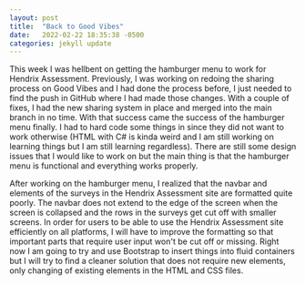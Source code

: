 ```yaml
---
layout: post
title:  "Back to Good Vibes"
date:   2022-02-22 18:35:38 -0500
categories: jekyll update
---
```


This week I was hellbent on getting the hamburger menu to work for Hendrix Assessment. Previously, I was working on redoing the sharing process on Good Vibes and I had done the process before, I just needed to find the push in GitHub where I had made those changes. With a couple of fixes, I had the new sharing system in place and merged into the main branch in no time. With that success came the success of the hamburger menu finally. I had to hard code some things in since they did not want to work otherwise (HTML with C# is kinda weird and I am still working on learning things but I am still learning regardless). There are still some design issues that I would like to work on but the main thing is that the hamburger menu is functional and everything works properly.

After working on the hamburger menu, I realized that the navbar and elements of the surveys in the Hendrix Assessment site are formatted quite poorly. The navbar does not extend to the edge of the screen when the screen is collapsed and the rows in the surveys get cut off with smaller screens. In order for users to be able to use the Hendrix Assessment site efficiently on all platforms, I will have to improve the formatting so that important parts that require user input won't be cut off or missing. Right now I am going to try and use Bootstrap to insert things into fluid containers but I will try to find a cleaner solution that does not require new elements, only changing of existing elements in the HTML and CSS files.